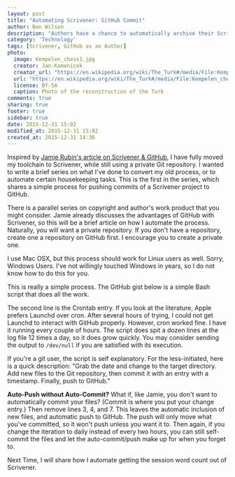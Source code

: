 ```yaml
---
layout: post
title: "Automating Scrivener: GitHub Commit"
author: Ben Wilson
description: "Authors have a chance to automatically archive their Scrivener files using GitHub with this simple script."
category: 'Technology'
tags: [Scrivener, GitHub as an Author]
photo:
  image: Kempelen_chess1.jpg
  creator: Jan.Kamenicek
  creator_url: "https://en.wikipedia.org/wiki/The_Turk#/media/File:Kempelen_chess1.jpg"
  url: "https://en.wikipedia.org/wiki/The_Turk#/media/File:Kempelen_chess1.jpg"
  license: BY-SA
  caption: Photo of the reconstruction of the Turk
comments: true
sharing: true
footer: true
sidebar: true
date: 2015-12-31 15:02
modified_at: 2015-12-31 15:02
created_at: 2015-12-31 14:36
---
```


Inspired by [Jamie Rubin's article on Scrivener & GitHub](http://www.jamierubin.net/2015/12/22/tracking-the-things-i-make-with-github/), I have fully moved my toolchain to Scrivener, while still using a private Git repository. I wanted to write a brief series on what I've done to convert my old process, or to automate certain housekeeping tasks. This is the first in the series, which shares a simple process for pushing commits of a Scrivener project to GitHub.

<!-- more -->

There is a parallel series on copyright and author's work product that you might consider. Jamie already discusses the advantages of GitHub with Scrivener, so this will be a brief article on how I automate the process. Naturally, you will want a private repository. If you don't have a repository, create one a repository on GitHub first. I encourage you to create a private one.

I use Mac OSX, but this process should work for Linux users as well. Sorry, Windows Users. I've not willingly touched Windows in years, so I do not know how to do this for you.

This is really a simple process. The GitHub gist below is a simple Bash script that does all the work.

<script src="https://gist.github.com/Merovex/a31c9378a96c71338b33.js"></script>

The second line is the Crontab entry. If you look at the literature, Apple prefers Launchd over cron. After several hours of trying, I could not get Launchd to interact with GitHub properly. However, cron worked fine. I have it running every couple of hours. The script does spit a dozen lines at the log file 12 times a day, so it does grow quickly. You may consider sending the output to `/dev/null` if you are satisfied with its execution.

If you're a git user, the script is self explanatory. For the less-initiated, here is a quick description: "Grab the date and change to the target directory. Add new files to the Git repository, then commit it with an entry with a timestamp. Finally, push to GitHub."

**Auto-Push without Auto-Commit?** What if, like Jamie, you don't want to automatically commit your files? (Commit is where you put your change entry.) Then remove lines 3, 4, and 7. This leaves the automatic inclusion of new files, and automatic push to GitHub. The push will only move what you've committed, so it won't push unless you want it to. Then again, if you change the iteration to daily instead of every two hours, you can still self-commit the files and let the auto-commit/push make up for when you forget to.

Next Time, I will share how I automate getting the session word count out of Scrivener.
